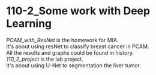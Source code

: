 # 110-2_Some work with Deep Learning

<i>PCAM_with_ResNet</i> is the homework for MIA.  
It's about using resNet to classify breast cancer in PCAM.  
All the results and graphs could be found in history.    
<i>110_2_project</i> is the lab project.  
It's about using U-Net to segmentation the liver tumor.
